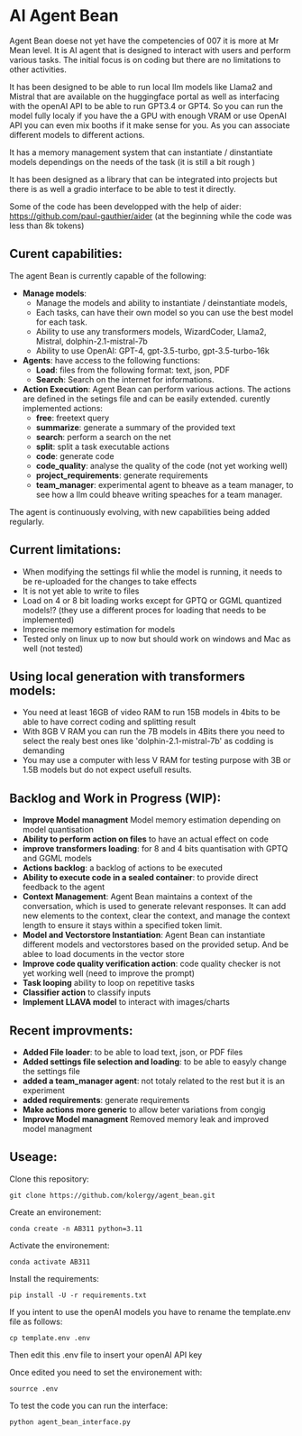# AI Agent Bean
Agent Bean doese not yet have the competencies of 007 it is more at Mr Mean level. It is AI agent that is designed to interact with users and perform various tasks. The initial focus is on coding but there are no limitations to other activities. 

It has been designed to be able to run local llm models like Llama2 and Mistral that are available on the huggingface portal as well as interfacing with the openAI API to be able to run GPT3.4 or GPT4. So you can run the model fully localy if you have the a GPU with enough VRAM or use OpenAI API you can even mix booths if it make sense for you. As you can associate different models to different actions.

It has a memory management system that can instantiate / dinstantiate models dependings on the needs of the task (it is still a bit rough )

It has been designed as a library that can be integrated into projects but there is as well a gradio interface to be able to test it directly.

Some of the code has been developped with the help of aider: https://github.com/paul-gauthier/aider (at the beginning while the code was less than 8k tokens)

## Curent capabilities:
The agent Bean is currently capable of the following:
- **Manage models**: 
   - Manage the models and ability to instantiate / deinstantiate models, 
   - Each tasks, can have their own model so you can use the best model for each task. 
   - Ability to use any transformers models, WizardCoder, Llama2, Mistral, dolphin-2.1-mistral-7b
   - Ability to use OpenAI: GPT-4, gpt-3.5-turbo, gpt-3.5-turbo-16k 
- **Agents**: have access to the following functions: 
   - **Load**: files from the following format: text, json, PDF 
   - **Search**: Search on the internet for informations. 
- **Action Execution**: Agent Bean can perform various actions. The actions are defined in the setings file and can be easily extended. curently implemented actions:
   - **free**: freetext query
   - **summarize**: generate a summary of the provided text
   - **search**: perform a search on the net
   - **split**: split a task executable actions 
   - **code**: generate code 
   - **code_quality**: analyse the quality of the code (not yet working well)
   - **project_requirements**: generate requirements
   - **team_manager**: experimental agent to bheave as a team manager, to see how a llm could bheave writing speaches for a team manager.


The agent is continuously evolving, with new capabilities being added regularly.


## Current limitations:
- When modifying the settings fil whlie the model is running, it needs to be re-uploaded for the changes to take effects
- It is not yet able to write to files
- Load on 4 or 8 bit loading works except for GPTQ or GGML quantized models!? (they use a different proces for loading that needs to be implemented)
- Imprecise memory estimation for models
- Tested only on linux up to now but should work on windows and Mac as well (not tested)


## Using local generation with transformers models:
- You need at least 16GB of video RAM to run 15B models in 4bits to be able to have correct coding and splitting result
- With 8GB V RAM you can run the 7B models in 4Bits there you need to select the realy best ones like 'dolphin-2.1-mistral-7b' as codding is demanding
- You may use a computer with less V RAM for testing purpose with 3B or 1.5B models but do not expect usefull results.


## Backlog and Work in Progress (WIP):
- **Improve Model managment** Model memory estimation depending on model quantisation
- **Ability to perform action on files** to have an actual effect on code
- **improve transformers loading**: for 8 and 4 bits quantisation with GPTQ and GGML models
- **Actions backlog**: a backlog of actions to be executed
- **Ability to execute code in a sealed container**: to provide direct feedback to the agent
- **Context Management**: Agent Bean maintains a context of the conversation, which is used to generate relevant responses. It can add new elements to the context, clear the context, and manage the context length to ensure it stays within a specified token limit.
- **Model and Vectorstore Instantiation**: Agent Bean can instantiate different models and vectorstores based on the provided setup. And be ablee to load documents in the vector store
- **Improve code quality verification action**: code quality checker is not yet working well (need to improve the prompt)
- **Task looping** ability to loop on repetitive tasks
- **Classifier action** to classify inputs
- **Implement LLAVA model** to interact with images/charts 


## Recent improvments:
- **Added File loader**: to be able to load text, json, or PDF files
- **Added settings file selection and loading**: to be able to easyly change the settings file
- **added a team_manager agent**: not totaly related to the rest but it is an experiment 
- **added requirements**: generate requirements
- **Make actions more generic** to allow beter variations from congig
- **Improve Model managment** Removed memory leak and improved model managment


## Useage:

Clone this repository:

`git clone https://github.com/kolergy/agent_bean.git`

Create an environement:

`conda create -n AB311 python=3.11`

Activate the environement:

`conda activate AB311`

Install the requirements:

`pip install -U -r requirements.txt`

If you intent to use the openAI models you have to rename the template.env file as follows:

`cp template.env .env`

Then edit this .env file to insert your openAI API key 

Once edited you need to set the environement with:

`sourrce .env`

To test the code you can run the interface:

`python agent_bean_interface.py`
